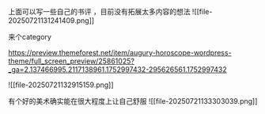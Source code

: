 上面可以写一些自己的书评 ，目前没有拓展太多内容的想法 
![[file-20250721131241409.png]]


来个category 

https://preview.themeforest.net/item/augury-horoscope-wordpress-theme/full_screen_preview/25861025?_ga=2.137466995.2117138961.1752997432-295626561.1752997432


![[file-20250721132915159.png]]

有个好的美术确实能在很大程度上让自己舒服
![[file-20250721133303039.png]]
